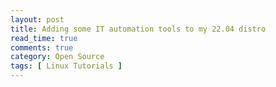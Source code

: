 ```yaml
---
layout: post
title: Adding some IT automation tools to my 22.04 distro
read_time: true
comments: true
category: Open Source 
tags: [ Linux Tutorials ]
---
```

